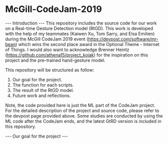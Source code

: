 # McGill-CodeJam-2019

--- Introduction ---
This repository includes the source code for our work on a Real-time Gesture Detection model (RtGD). This work is developed with the help of my teammates (Kaiwen Xu, Tom Sarry, and Elsa Emilien) during the McGill CodeJam 2019 event (https://devpost.com/software/mr-bean) which wins the second place award in the Optional Theme - Internet of Things. I would also want to acknowledge Brenner Heintz (https://github.com/athena15/project_kojak) for the inspiration on this project and the pre-trained hand-gesture model.

This repository will be structured as follow:
1. Our goal for the project.
2. The function for each scripts.
3. The result of the RtGD model.
4. Future work and reflections.

Note, the code provided here is just the ML part of the CodeJam project. For the detailed description of the project and source code, please refer to the devpost page provided above. Some studies are conducted by using the ML code after the CodeJam ends, and the latest GtRD version is included in this repository. 

--- Our goal for the project ---
